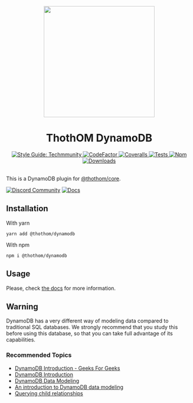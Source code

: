 <div align="center">

<img src="https://github.com/thothom/core/raw/master/resources/logo.gif" width="300" height="300">

# ThothOM DynamoDB

<a href="https://github.com/techmmunity/eslint-config">
	<img src="https://img.shields.io/badge/style%20guide-Techmmunity-01d2ce?style=for-the-badge" alt="Style Guide: Techmmunity">
</a>
<a href="https://www.codefactor.io/repository/github/thothom/dynamodb">
	<img src="https://www.codefactor.io/repository/github/thothom/dynamodb/badge?style=for-the-badge" alt="CodeFactor">
</a>
<a href="https://coveralls.io/github/thothom/dynamodb?branch=master">
	<img src="https://img.shields.io/coveralls/github/thothom/dynamodb/master?style=for-the-badge" alt="Coveralls">
</a>
<a href="https://github.com/thothom/dynamodb/actions/workflows/coverage.yml">
	<img src="https://img.shields.io/github/workflow/status/thothom/dynamodb/tests?label=tests&logo=github&style=for-the-badge" alt="Tests">
</a>
<a href="https://www.npmjs.com/package/@thothom/dynamodb">
	<img src="https://img.shields.io/npm/v/@thothom/dynamodb.svg?color=CC3534&style=for-the-badge" alt="Npm">
</a>
<a href="https://www.npmjs.com/package/@thothom/dynamodb">
	<img src="https://img.shields.io/npm/dw/@thothom/dynamodb.svg?style=for-the-badge" alt="Downloads">
</a>

<br>
<br>

</div>

This is a DynamoDB plugin for [@thothom/core](https://github.com/thothom/core).

[![Discord Community](https://img.shields.io/badge/discord%20community-5865F2?style=for-the-badge&labelColor=5865F2&logo=discord&logoColor=ffffff)](https://discord.gg/TakYksUzzZ)
[![Docs](https://img.shields.io/badge/📄%20documentation-01d2ce?style=for-the-badge)](https://thothom.com)

## Installation

With yarn

```
yarn add @thothom/dynamodb
```

With npm

```
npm i @thothom/dynamodb
```

## Usage

Please, check [the docs](https://thothom.com/docs/plugins/dynamodb) for more information.

## Warning

DynamoDB has a very different way of modeling data compared to traditional SQL databases. We strongly recommend that you study this before using this database, so that you can take full advantage of its capabilities.

### Recommended Topics

- [DynamoDB Introduction - Geeks For Geeks](https://www.geeksforgeeks.org/dynamodb-introduction/)
- [DynamoDB Introduction](https://medium.com/imaginelearning/getting-started-with-dynamodb-d147ed9e629e)
- [DynamoDB Data Modeling](https://codeburst.io/dynamodb-data-modeling-7f11950b25bf)
- [An introduction to DynamoDB data modeling](https://blog.theodo.com/2021/04/introduction-to-dynamo-db-modeling/)
- [Querying child relationships](https://stackoverflow.com/questions/63755975/modelling-parent-child-subchild-relationships-in-dynamodb)
